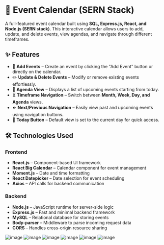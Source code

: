 # 📅 Event Calendar (SERN Stack)

A full-featured event calendar built using **SQL, Express.js, React, and Node.js (SERN stack)**. This interactive calendar allows users to add, update, and delete events, view agendas, and navigate through different timeframes.

## ✨ Features

- 📌 **Add Events** – Create an event by clicking the "Add Event" button or directly on the calendar.
- ✏️ **Update & Delete Events** – Modify or remove existing events effortlessly.
- 📅 **Agenda View** – Displays a list of upcoming events starting from today.
- ⏳ **Timeframe Navigation** – Switch between **Month, Week, Day, and Agenda** views.
- ⏩ **Next/Previous Navigation** – Easily view past and upcoming events using navigation buttons.
- 🎯 **Today Button** – Default view is set to the current day for quick access.

## 🛠️ Technologies Used

### **Frontend**
- **React.js** – Component-based UI framework
- **React Big Calendar** – Calendar component for event management
- **Moment.js** – Date and time formatting
- **React Datepicker** – Date selection for event scheduling
- **Axios** – API calls for backend communication

### **Backend**
- **Node.js** – JavaScript runtime for server-side logic
- **Express.js** – Fast and minimal backend framework
- **MySQL** – Relational database for storing events
- **Body-parser** – Middleware to parse incoming request data
- **CORS** – Handles cross-origin resource sharing


![image](https://github.com/user-attachments/assets/22602d37-42e5-4d5b-9e5c-4710642a9855)
![image](https://github.com/user-attachments/assets/a62037fd-1c4f-47fb-8253-494ba8280546)
![image](https://github.com/user-attachments/assets/e5d0369b-9ebe-4eba-9455-c40f54696522)
![image](https://github.com/user-attachments/assets/27c011d4-a564-4bfc-bdcb-22b6d71d375a)
![image](https://github.com/user-attachments/assets/d4230a57-e3fb-4640-ba3c-a71de98f0ce8)
![image](https://github.com/user-attachments/assets/c3ad47c7-ff08-4f31-be45-66341b8ebcf4)


